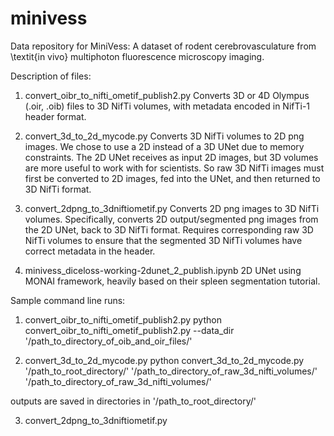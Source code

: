 # minivess

Data repository for MiniVess: A dataset of rodent cerebrovasculature from \textit{in vivo} multiphoton fluorescence microscopy imaging.

Description of files:
1. convert_oibr_to_nifti_ometif_publish2.py
Converts 3D or 4D Olympus (.oir, .oib) files to 3D NifTi volumes, with metadata encoded in NifTi-1 header format.

2. convert_3d_to_2d_mycode.py
Converts 3D NifTi volumes to 2D png images.
We chose to use a 2D instead of a 3D UNet due to memory constraints. 
The 2D UNet receives as input 2D images, but 3D volumes are more useful to work with for scientists.
So raw 3D NifTi images must first be converted to 2D images, fed into the UNet, and then returned to 3D NifTi format.

3. convert_2dpng_to_3dniftiometif.py
Converts 2D png images to 3D NifTi volumes. 
Specifically, converts 2D output/segmented png images from the 2D UNet, back to 3D NifTi format. 
Requires corresponding raw 3D NifTi volumes to ensure that the segmented 3D NifTi volumes have correct metadata in the header.

4. minivess_diceloss-working-2dunet_2_publish.ipynb
2D UNet using MONAI framework, heavily based on their spleen segmentation tutorial.


Sample command line runs:

1. convert_oibr_to_nifti_ometif_publish2.py
python convert_oibr_to_nifti_ometif_publish2.py --data_dir '/path_to_directory_of_oib_and_oir_files/'

2. convert_3d_to_2d_mycode.py
python convert_3d_to_2d_mycode.py '/path_to_root_directory/' '/path_to_directory_of_raw_3d_nifti_volumes/' '/path_to_directory_of_raw_3d_nifti_volumes/'

outputs are saved in directories in '/path_to_root_directory/' 

3. convert_2dpng_to_3dniftiometif.py

